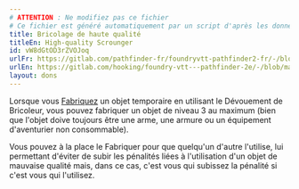 ```yaml
---
# ATTENTION : Ne modifiez pas ce fichier
# Ce fichier est généré automatiquement par un script d'après les données du module Foundry VTT officiel et de sa traduction
title: Bricolage de haute qualité
titleEn: High-quality Scrounger
id: vW8dGtOD3rZVOJoq
urlFr: https://gitlab.com/pathfinder-fr/foundryvtt-pathfinder2-fr/-/blob/master/data/feats/vW8dGtOD3rZVOJoq.htm
urlEn: https://gitlab.com/hooking/foundry-vtt---pathfinder-2e/-/blob/master/packs/data/feats.db/high-quality-scrounger.json
layout: dons
---
```

Lorsque vous [Fabriquez](../actions/fabriquer.md) un objet temporaire en utilisant le Dévouement de Bricoleur, vous pouvez fabriquer un objet de niveau 3 au maximum (bien que l'objet doive toujours être une arme, une armure ou un équipement d'aventurier non consommable).

Vous pouvez à la place le Fabriquer pour que quelqu'un d'autre l'utilise, lui permettant d'éviter de subir les pénalités liées à l'utilisation d'un objet de mauvaise qualité mais, dans ce cas, c'est vous qui subissez la pénalité si c'est vous qui l'utilisez.

